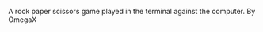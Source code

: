 
A rock paper scissors game played in the terminal against the computer.
                          By OmegaX
